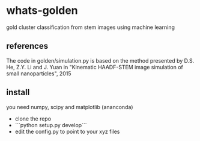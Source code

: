 # whats-golden
gold cluster classification from stem images using machine learning

## references
The code in golden/simulation.py is based on the method presented by D.S. He, Z.Y. Li and J. Yuan in
 "Kinematic HAADF-STEM image simulation of small nanoparticles", 2015

## install
you need numpy, scipy and matplotlib (ananconda)
- clone the repo
- ´´´python setup.py develop´´´
- edit the config.py to point to your xyz files
